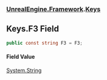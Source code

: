 ### [UnrealEngine.Framework](UnrealEngine_Framework.md 'UnrealEngine.Framework').[Keys](Keys.md 'UnrealEngine.Framework.Keys')
## Keys.F3 Field
```csharp
public const string F3 = F3;
```
#### Field Value
[System.String](https://docs.microsoft.com/en-us/dotnet/api/System.String 'System.String')
